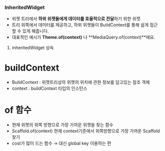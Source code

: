 ### **InheritedWidget**

- 위젯 트리에서 **하위 위젯들에게 데이터를 효율적으로 전달**하기 위한 위젯
- 트리 위쪽에서 데이터를 제공하고, 하위 위젯들이 BuildContext를 통해 쉽게 접근할 수 있게 해줍니다.
- 대표적인 예시가 **Theme.of(context)** 나 **MediaQuery.of(context)**에요.

  

1. inheritedWidget 상속

  

  

# buildContext

- BuildContext : 위젯트리상의 위젯의 위치에 관한 정보를 담고있는 참조 객체
- context : buildContext 타입의 인스턴스

  

# of 함수

- 현재 위젯의 위쪽 방향으로 가장 가까운 위젯을 찾는 함수
- Scaffold.of(context) 현재 context기준에서 위쪽방향으로 가장 가까운 Scaffold 찾기
- cost가 많이 드는 함수 → 대신 global key 이용하는 편